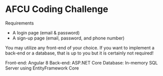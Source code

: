 # AFCU Coding Challenge

Requirements

 - A login page (email & password)
 - A sign-up page (email, password, and phone number)
 
You may utilize any front-end of your choice. If you want to implement a back-end or a database, that is up to you but it is certainly not required!

Front-end: Angular 8
Back-end: ASP.NET Core
Database: In-memory SQL Server using EntityFramework Core
